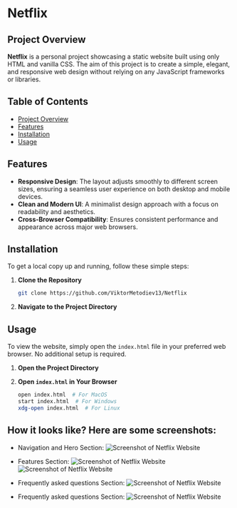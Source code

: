 # Netflix

## Project Overview

**Netflix** is a personal project showcasing a static website built using only HTML and vanilla CSS. The aim of this project is to create a simple, elegant, and responsive web design without relying on any JavaScript frameworks or libraries.

## Table of Contents

- [Project Overview](#project-overview)
- [Features](#features)
- [Installation](#installation)
- [Usage](#usage)

## Features

- **Responsive Design**: The layout adjusts smoothly to different screen sizes, ensuring a seamless user experience on both desktop and mobile devices.
- **Clean and Modern UI**: A minimalist design approach with a focus on readability and aesthetics.
- **Cross-Browser Compatibility**: Ensures consistent performance and appearance across major web browsers.

## Installation

To get a local copy up and running, follow these simple steps:

1. **Clone the Repository**
   ```bash
   git clone https://github.com/ViktorMetodiev13/Netflix

2. **Navigate to the Project Directory**

## Usage

To view the website, simply open the `index.html` file in your preferred web browser. No additional setup is required.

1. **Open the Project Directory**

2. **Open `index.html` in Your Browser**
   ```bash
   open index.html  # For MacOS
   start index.html  # For Windows
   xdg-open index.html  # For Linux
   ```
## How it looks like? Here are some screenshots:

- Navigation and Hero Section:
![Screenshot of Netflix Website](https://cdn.discordapp.com/attachments/653348819832143879/1255608646126276679/nav_and_hero_section.png?ex=667dc02d&is=667c6ead&hm=b05c49cc86331bd2c6523c42f93b39f059745f94e26dbb60217f80414b49aee2&)

- Features Section: 
![Screenshot of Netflix Website](https://cdn.discordapp.com/attachments/653348819832143879/1255609061160779888/image.png?ex=667dc090&is=667c6f10&hm=ebdc8c9dc2e16ad31f51c13ce8c47b0a7ef4240f4d3adc8f01d9355904293c30&)
![Screenshot of Netflix Website](https://cdn.discordapp.com/attachments/653348819832143879/1255611124087521433/image.png?ex=667dc27c&is=667c70fc&hm=250d49e3547fb7a6d6c23fa960d344be1acf6478666a2236ac5356f2269ac585&)

- Frequently asked questions Section:
![Screenshot of Netflix Website](https://cdn.discordapp.com/attachments/653348819832143879/1255611301644992612/image.png?ex=667dc2a6&is=667c7126&hm=bfd11cab4b1cfad862855591343a1abefa7730e89999ccc2ec13debd723ae897&)

- Frequently asked questions Section: 
![Screenshot of Netflix Website](https://cdn.discordapp.com/attachments/653348819832143879/1255609448408285277/image.png?ex=667dc0ec&is=667c6f6c&hm=9b8c12596dc1e56a753f955c7c4615f8b4b60bc2b9c54a37494bc458a3e511cf&)
